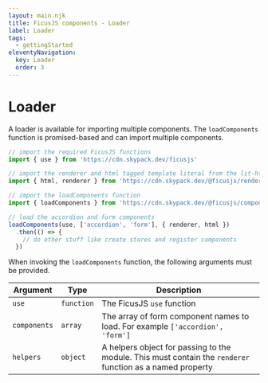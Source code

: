 ```yaml
---
layout: main.njk
title: FicusJS components - Loader
label: Loader
tags:
  - gettingStarted
eleventyNavigation:
  key: Loader
  order: 3
---
```

# Loader

A loader is available for importing multiple components.
The `loadComponents` function is promised-based and can import multiple components.

```js
// import the required FicusJS functions
import { use } from 'https://cdn.skypack.dev/ficusjs'

// import the renderer and html tagged template literal from the lit-html library
import { html, renderer } from 'https://cdn.skypack.dev/@ficusjs/renderers/lit-html'

// import the loadComponents function
import { loadComponents } from 'https://cdn.skypack.dev/@ficusjs/components/dist/components/loader/index.js'

// load the accordion and form components
loadComponents(use, ['accordion', 'form'], { renderer, html })
  .then(() => {
    // do other stuff like create stores and register components
  })
```

When invoking the `loadComponents` function, the following arguments must be provided.

| Argument | Type | Description |
| --- | --- | --- |
| `use` | `function` | The FicusJS `use` function |
| `components` | `array` | The array of form component names to load. For example `['accordion', 'form']` |
| `helpers` | `object` | A helpers object for passing to the module. This must contain the `renderer` function as a named property |
